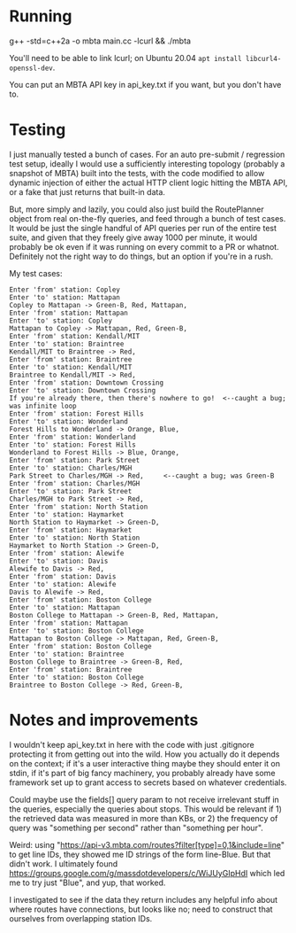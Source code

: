 # Running
g++ -std=c++2a -o mbta main.cc -lcurl && ./mbta

You'll need to be able to link lcurl; on Ubuntu 20.04 `apt install libcurl4-openssl-dev`.

You can put an MBTA API key in api_key.txt if you want, but you don't have to.

# Testing

I just manually tested a bunch of cases. For an auto pre-submit / regression test setup, ideally I would use a sufficiently interesting topology (probably a snapshot of MBTA) built into the tests, with the code modified to allow dynamic injection of either the actual HTTP client logic hitting the MBTA API, or a fake that just returns that built-in data.

But, more simply and lazily, you could also just build the RoutePlanner object from real on-the-fly queries, and feed through a bunch of test cases. It would be just the single handful of API queries per run of the entire test suite, and given that they freely give away 1000 per minute, it would probably be ok even if it was running on every commit to a PR or whatnot. Definitely not the right way to do things, but an option if you're in a rush.

My test cases:
```
Enter 'from' station: Copley
Enter 'to' station: Mattapan
Copley to Mattapan -> Green-B, Red, Mattapan,
Enter 'from' station: Mattapan
Enter 'to' station: Copley
Mattapan to Copley -> Mattapan, Red, Green-B,
Enter 'from' station: Kendall/MIT
Enter 'to' station: Braintree
Kendall/MIT to Braintree -> Red,
Enter 'from' station: Braintree
Enter 'to' station: Kendall/MIT
Braintree to Kendall/MIT -> Red,
Enter 'from' station: Downtown Crossing
Enter 'to' station: Downtown Crossing
If you're already there, then there's nowhere to go!  <--caught a bug; was infinite loop
Enter 'from' station: Forest Hills
Enter 'to' station: Wonderland
Forest Hills to Wonderland -> Orange, Blue,
Enter 'from' station: Wonderland
Enter 'to' station: Forest Hills
Wonderland to Forest Hills -> Blue, Orange,
Enter 'from' station: Park Street
Enter 'to' station: Charles/MGH
Park Street to Charles/MGH -> Red,     <--caught a bug; was Green-B
Enter 'from' station: Charles/MGH
Enter 'to' station: Park Street
Charles/MGH to Park Street -> Red,
Enter 'from' station: North Station
Enter 'to' station: Haymarket
North Station to Haymarket -> Green-D,
Enter 'from' station: Haymarket
Enter 'to' station: North Station
Haymarket to North Station -> Green-D,
Enter 'from' station: Alewife
Enter 'to' station: Davis
Alewife to Davis -> Red,
Enter 'from' station: Davis
Enter 'to' station: Alewife
Davis to Alewife -> Red,
Enter 'from' station: Boston College
Enter 'to' station: Mattapan
Boston College to Mattapan -> Green-B, Red, Mattapan,
Enter 'from' station: Mattapan
Enter 'to' station: Boston College
Mattapan to Boston College -> Mattapan, Red, Green-B,
Enter 'from' station: Boston College
Enter 'to' station: Braintree
Boston College to Braintree -> Green-B, Red,
Enter 'from' station: Braintree
Enter 'to' station: Boston College
Braintree to Boston College -> Red, Green-B,
```

# Notes and improvements

I wouldn't keep api_key.txt in here with the code with just .gitignore protecting it from getting out into the wild. How you actually do it depends on the context; if it's a user interactive thing maybe they should enter it on stdin, if it's part of big fancy machinery, you probably already have some framework set up to grant access to secrets based on whatever credentials.

Could maybe use the fields[] query param to not receive irrelevant stuff in the queries, especially the queries about stops. This would be relevant if 1) the retrieved data was measured in more than KBs, or 2) the frequency of query was "something per second" rather than "something per hour".

Weird: using "https://api-v3.mbta.com/routes?filter[type]=0,1&include=line" to get line IDs, they showed me ID strings of the form line-Blue. But that didn't work. I ultimately found https://groups.google.com/g/massdotdevelopers/c/WiJUyGIpHdI which led me to try just "Blue", and yup, that worked.

I investigated to see if the data they return includes any helpful info about where routes have connections, but looks like no; need to construct that ourselves from overlapping station IDs.
